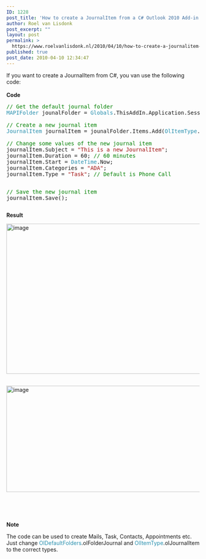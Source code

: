 ```yaml
---
ID: 1228
post_title: 'How to create a JournalItem from a C# Outlook 2010 Add-in'
author: Roel van Lisdonk
post_excerpt: ""
layout: post
permalink: >
  https://www.roelvanlisdonk.nl/2010/04/10/how-to-create-a-journalitem-from-a-c-outlook-2010-add-in/
published: true
post_date: 2010-04-10 12:34:47
---
```

<p>If you want to create a JournalItem from C#, you van use the following code:   <br />    <br /><strong>Code</strong></p>  <pre class="code"><span style="color: green">// Get the default journal folder
</span><span style="color: #2b91af">MAPIFolder </span>jounalFolder = <span style="color: #2b91af">Globals</span>.ThisAddIn.Application.Session.GetDefaultFolder(<span style="color: #2b91af">OlDefaultFolders</span>.olFolderJournal);<br />            <br /><span style="color: green">// Create a new journal item
</span><span style="color: #2b91af">JournalItem </span>journalItem = jounalFolder.Items.Add(<span style="color: #2b91af">OlItemType</span>.olJournalItem);<br />            <br /><span style="color: green">// Change some values of the new journal item
</span>journalItem.Subject = <span style="color: #a31515">&quot;This is a new JournalItem&quot;</span>;
journalItem.Duration = 60; <span style="color: green">// 60 minutes
</span>journalItem.Start = <span style="color: #2b91af">DateTime</span>.Now;
journalItem.Categories = <span style="color: #a31515">&quot;ADA&quot;</span>;<br />journalItem.Type = <span style="color: #a31515">&quot;Task&quot;</span>; <span style="color: green">// Default is Phone Call </span>

<span style="color: green">// Save the new journal item
</span>journalItem.Save();</pre>
<a href="http://11011.net/software/vspaste"></a><a href="http://11011.net/software/vspaste"></a>

<p><strong>Result</strong></p>

<p><a href="http://www.roelvanlisdonk.nl/wp-content/uploads/2010/04/image18.png"><img style="border-bottom: 0px; border-left: 0px; display: inline; border-top: 0px; border-right: 0px" title="image" border="0" alt="image" src="http://www.roelvanlisdonk.nl/wp-content/uploads/2010/04/image_thumb18.png" width="784" height="391" /></a> </p>

<p>
  <br /><a href="http://www.roelvanlisdonk.nl/wp-content/uploads/2010/04/image19.png"><img style="border-bottom: 0px; border-left: 0px; display: inline; border-top: 0px; border-right: 0px" title="image" border="0" alt="image" src="http://www.roelvanlisdonk.nl/wp-content/uploads/2010/04/image_thumb19.png" width="784" height="277" /></a> 

  <br /></p>

<p>&#160;</p>

<p></p>

<p><strong>Note</strong></p>

<p>The code can be used to create Mails, Task, Contacts, Appointments etc. Just change <span style="color: #2b91af">OlDefaultFolders</span>.olFolderJournal and <span style="color: #2b91af">OlItemType</span>.olJournalItem to the correct types.</p>